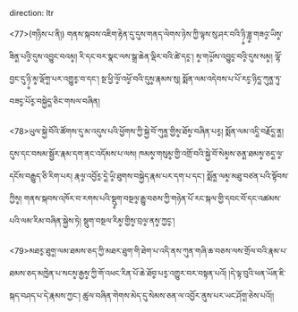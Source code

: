 direction: ltr

<77>(གཉིས་པ་ནི།) གནས་སྐབས་འཇིག་རྟེན་དུ་དུས་གནད་ལེགས་ཉེས་ཀྱི་ལྟས་སུ་ཤར་བའི་ཉི༵་ཟླ༵་གཟའ༵་ཡིས༵་ཟིན༵་པའི༵་དུས་འབྱུང་བའམ༵། རི་དང་བར་སྣང་ལས་སྒྲ་ཆེན་ལྡིར་བའི་ཚེ་དང༵་། ས༵་གཡོ༵ས་འབྱུང༵་བའི༵་དུས་སམ༵། ལྷོ་བྱང་དུ་ཉི༵་མ༵་ལྡོག༵་པར་འགྱུར༵་བ་དང་། སྔ་ཕྱི་ལོ༵་འཕོ༵་བའི་དུས༵་རྣམས་སུ། སྨོན་ལམ་འདེབས་པ་པོ་རང༵་ཉིད༵་ཀུན༵་ཏུ་བཟང༵་པོར༵་བསྐྱེད༵་ཅིང་གསལ་བཞིན། 

<78>ཡུལ་སྐྱེ་བོའི་ཚོགས་དུ་མ་འདུས་པའི་ཕྱོགས་ཀྱི་སྐྱེ་བོ་ཀུན༵་གྱིས༵་ཐོས༵་བཞིན་པར༵། སྨོན་ལམ་འདི༵་བརྗོད༵་ན༵། དུས་དང་བསམ་སྦྱོར་རྣམ་དག་ནང་འདོམས་པ་ལས། ཁམས༵་གསུམ༵་གྱི་འགྲོ་བའི་སྐྱེ་བོ་སེམ༵ས་ཅན༵་ཐམས༵་ཅད༵་ལ༵་དངོས་བརྒྱུད་ཅི་རིག་པར། རྣལ༵་འབྱོར༵་དེ༵་ཡི༵་ཐུགས་བསྐྱེད་རྣམ་པར་དག་པ་དང་། སྨོན༵་ལམ༵་མཐུ་བཙན་པའི་སྟོབས་ཀྱིས༵། གནས་སྐབས་འཁོར་བ་རགས་པའི་སྡུ༵ག་བསྔལ༵་རྒྱུ་བཅས་ཀྱི་གཉེན་པོ་རང་སྐལ་གྱི་དབང་བོ་དང་འཚམས་པའི་ལམ་རིམ་བཞིན་སྐྱེས་ཏེ། སྡུག་བསྔལ་རིམ༵་གྱིས༵་བྲལ༵་ནས༵་ཀྱང༵་། 

<79>མཐར༵་ཐུག༵་ལམ་ཐམས་ཅད་ཀྱི་མཐར་ཐུག་གི་ཐེག་པ་འདི་ནས་ཀུན་གཞི་ཆ་བཅས་ལས་གྲོལ་བའི་རྣམ་པ་ཐམས་ཅད་མཁྱེན་པ་སངས༵་རྒྱས༵་ཀྱི་གོ་འཕང་རིན་པོ་ཆེ་ཐོབ༵་པར༵་འགྱུར་བར་བསྟན་པའོ། །དེ་ལྟ་བུའི་ཕན་ཡོན་ཇི་སྐད་བཤད་པ་དེ་རྣམས་ཀྱང་། ཚུལ་བཞིན་གེགས་མེད་དུ་སེམས་ཅན་ལ་འབྱོར་ནུས་པར་ཡང་ཤོག༵་ཅེས་པའོ།།
